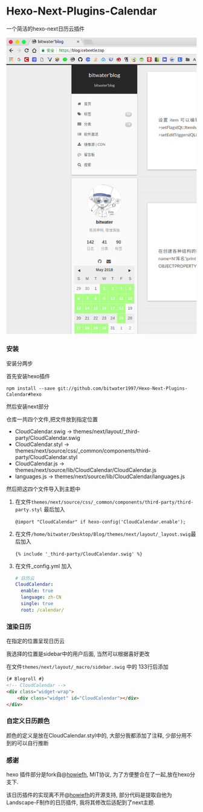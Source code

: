 # Hexo-Next-Plugins-Calendar

一个简洁的hexo-next日历云插件

![](show.png)

### 安装

安装分两步

首先安装hexo插件

```
npm install --save git://github.com/bitwater1997/Hexo-Next-Plugins-Calendar#hexo
```

然后安装next部分

仓库一共四个文件,把文件放到指定位置

-   CloudCalendar.swig   -> themes/next/layout/_third-party/CloudCalendar.swig
-   CloudCalendar.styl     -> themes/next/source/css/_common/components/third-party/CloudCalendar.styl
-   CloudCalendar.js        -> themes/next/source/lib/CloudCalendar/CloudCalendar.js
-   languages.js                -> themes/next/source/lib/CloudCalendar/languages.js

然后把这四个文件导入到主题中

1.  在文件`themes/next/source/css/_common/components/third-party/third-party.styl` 最后加入

    `@import "CloudCalendar" if hexo-config('CloudCalendar.enable');`

2.  在文件`/home/bitwater/Desktop/Blog/themes/next/layout/_layout.swig`最后加入

    `{% include '_third-party/CloudCalendar.swig' %}`

3.  在文件_config.yml 加入

    ```yaml
    # 日历云
    CloudCalendar:
      enable: true
      language: zh-CN
      single: true
      root: /calendar/
    ```

### 渲染日历

在指定的位置呈现日历云

我选择的位置是sidebar中的用户后面, 当然可以根据喜好更改

在文件`themes/next/layout/_macro/sidebar.swig` 中的 133行后添加

```html
{# Blogroll #}
<!-- CloudCalendar -->
<div class="widget-wrap">
	<div class="widget" id="CloudCalendar"></div>
</div>
```

### 自定义日历颜色

颜色的定义是放在CloudCalendar.styl中的, 大部分我都添加了注释, 少部分用不到的可以自行推断



### 感谢

hexo 插件部分是fork自@[howiefh](https://github.com/howiefh), MIT协议, 为了方便整合在了一起,放在hexo分支下.

该日历插件的实现离不开@[howiefh](https://github.com/howiefh)的开源支持, 部分代码是提取自他为Landscape-F制作的日历插件, 我将其修改后适配到了next主题.

